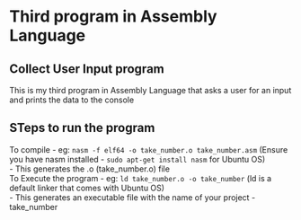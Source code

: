 # Third program in Assembly Language

## Collect User Input program
This is my third program in Assembly Language that asks a user for an input and prints the data to the console

## STeps to run the program
To compile - eg: `nasm -f elf64 -o take_number.o take_number.asm` (Ensure you have nasm installed - `sudo apt-get install nasm` for Ubuntu OS)    
    - This generates the .o (take_number.o) file    
To Execute the program - eg: `ld take_number.o -o take_number` (ld is a default linker that comes with Ubuntu OS)    
    - This generates an executable file with the name of your project - take_number    
